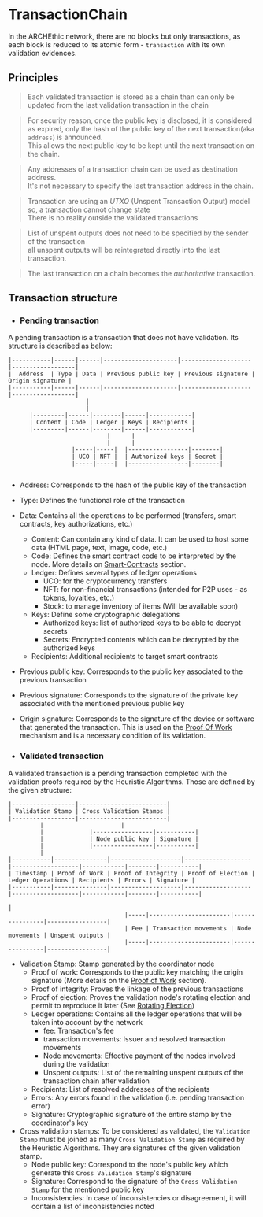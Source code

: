 # TransactionChain
 
In the ARCHEthic network, there are no blocks but only transactions, as each block is reduced to its atomic form - `transaction` with its own validation evidences.

## Principles

> Each validated transaction is stored as a chain than can only be updated from the last validation transaction in the chain

> For security reason, once the public key is disclosed, it is considered as expired, only the hash of the public key of the next transaction(aka `address`) is announced.
<br />This allows the next public key to be kept until the next transaction on the chain.

> Any addresses of a transaction chain can be used as destination address.
<br /> It's not necessary to specify the last transaction address in the chain.

> Transaction are using an *UTXO* (Unspent Transaction Output) model so, a transaction cannot change state
<br />There is no reality outside the validated transactions

> List of unspent outputs does not need to be specified by the sender of the transaction
<br />all unspent outputs will be reintegrated directly into the last transaction.

> The last transaction on a chain becomes the *authoritative* transaction. 


## Transaction structure 

- ### Pending transaction

A pending transaction is a transaction that does not have validation.
Its structure is described as below:

```
|-----------|------|------|---------------------|--------------------|------------------|
|  Address  | Type | Data | Previous public key | Previous signature | Origin signature |
|-----------|------|------|---------------------|--------------------|------------------|
                      |      
                      |
      |---------|------|--------|------|------------|
      | Content | Code | Ledger | Keys | Recipients |
      |---------|------|--------|------|------------|
                            |      |
                            |      |
                  |-----|-----|  |-----------------|--------|  
                  | UCO | NFT |  | Authorized keys | Secret |
                  |-----|-----|  |-----------------|--------|                     
  

```


- Address: Corresponds to the hash of the public key of the transaction
- Type: Defines the functional role of the transaction
- Data: Contains all the operations to be performed (transfers, smart contracts, key authorizations, etc.)
   - Content: Can contain any kind of data. It can be used to host some data (HTML page, text, image, code, etc.) 
   - Code: Defines the smart contract code to be interpreted by the node. More details on [Smart-Contracts](/technology/smart_contracts/) section.
   - Ledger: Defines several types of ledger operations
      - UCO: for the cryptocurrency transfers
      - NFT: for non-financial transactions (intended for P2P uses - as tokens, loyalties, etc.)
      - Stock: to manage inventory of items (Will be available soon)
   - Keys: Define some cryptographic delegations
      - Authorized keys: list of authorized keys to be able to decrypt secrets
      - Secrets: Encrypted contents which can be decrypted by the authorized keys
   - Recipients: Additional recipients to target smart contracts
- Previous public key: Corresponds to the public key associated to the previous transaction
- Previous signature: Corresponds to the signature of the private key associated with the mentioned previous public key
- Origin signature: Corresponds to the signature of the device or software that generated the transaction. This is used on the [Proof Of Work](/network/arch/proof_of_work.md) mechanism and is a necessary condition of its validation.

- ### Validated transaction

A validated transaction is a pending transaction completed with the validation proofs required by the Heuristic Algorithms. 
Those are defined by the given structure:

```
|------------------|-------------------------|
| Validation Stamp | Cross Validation Stamps |
|------------------|-------------------------|
         |                      |
         |             |-----------------|-----------|
         |             | Node public key | Signature |     
         |             |-----------------|-----------|
         |
|-----------|---------------|--------------------|-------------------|-------------------|------------|--------|-----------|
| Timestamp | Proof of Work | Proof of Integrity | Proof of Election | Ledger Operations | Recipients | Errors | Signature |
|-----------|---------------|--------------------|-------------------|-------------------|------------|--------|-----------|
                                                                           |
                                 |-----|-----------------------|----------------|-----------------|
                                 | Fee | Transaction movements | Node movements | Unspent outputs |
                                 |-----|-----------------------|----------------|-----------------|

```

- Validation Stamp: Stamp generated by the coordinator node
  - Proof of work: Corresponds to the public key matching the origin signature (More details on the [Proof of Work](/technology/arch/proof_of_work.md) section).
  - Proof of integrity: Proves the linkage of the previous transactions
  - Proof of election: Proves the validation node's rotating election and permit to reproduce it later (See [Rotating Election](/technology/arch/?id=rotating-election))
  - Ledger operations: Contains all the ledger operations that will be taken into account by the network
    - fee: Transaction's fee
    - transaction movements: Issuer and resolved transaction movements
    - Node movements: Effective payment of the nodes involved during the validation
    - Unspent outputs: List of the remaining unspent outputs of the transaction chain after validation
  - Recipients: List of resolved addresses of the recipients
  - Errors: Any errors found in the validation (i.e. pending transaction error)
  - Signature: Cryptographic signature of the entire stamp by the coordinator's key
- Cross validation stamps: To be considered as validated, the `Validation Stamp` must be joined as many `Cross Validation Stamp` as required by the Heuristic Algorithms. 
  They are signatures of the given validation stamp.
  - Node public key: Correspond to the node's public key which generate this `Cross Validation Stamp`'s signature
  - Signature: Correspond to the signature of the `Cross Validation Stamp` for the mentioned public key
  - Inconsistencies: In case of inconsistencies or disagreement, it will contain a list of inconsistencies noted



